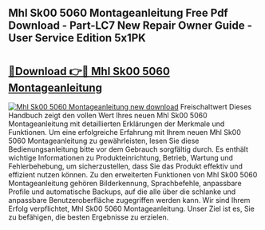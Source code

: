 ## Mhl Sk00 5060 Montageanleitung Free Pdf Download - Part-LC7 New Repair Owner Guide - User Service Edition 5x1PK

# <h2><a href="http://df8lepe.blite.top/?on=Mhl+Sk00+5060+Montageanleitung">🔗Download 👉🔴 Mhl Sk00 5060 Montageanleitung</a></h2>

[![Mhl Sk00 5060 Montageanleitung new download](https://i.imgur.com/lujVjoI.png)](http://df8lepe.blite.top/?on=Mhl+Sk00+5060+Montageanleitung)
Freischaltwert Dieses Handbuch zeigt den vollen Wert Ihres neuen Mhl Sk00 5060 Montageanleitung mit detaillierten Erklärungen der Merkmale und Funktionen. Um eine erfolgreiche Erfahrung mit Ihrem neuen Mhl Sk00 5060 Montageanleitung zu gewährleisten, lesen Sie diese Bedienungsanleitung bitte vor dem Gebrauch sorgfältig durch. Es enthält wichtige Informationen zu Produkteinrichtung, Betrieb, Wartung und Fehlerbehebung, um sicherzustellen, dass Sie das Produkt effektiv und effizient nutzen können. Zu den erweiterten Funktionen von Mhl Sk00 5060 Montageanleitung gehören Bilderkennung, Sprachbefehle, anpassbare Profile und automatische Backups, auf die alle über die schlanke und anpassbare Benutzeroberfläche zugegriffen werden kann. Wir sind Ihrem Erfolg verpflichtet, Mhl Sk00 5060 Montageanleitung. Unser Ziel ist es, Sie zu befähigen, die besten Ergebnisse zu erzielen.

